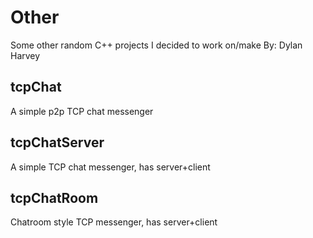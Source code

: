 # Other
Some other random C++ projects I decided to work on/make 
By: Dylan Harvey
## tcpChat
A simple p2p TCP chat messenger
## tcpChatServer
A simple TCP chat messenger, has server+client
## tcpChatRoom
Chatroom style TCP messenger, has server+client